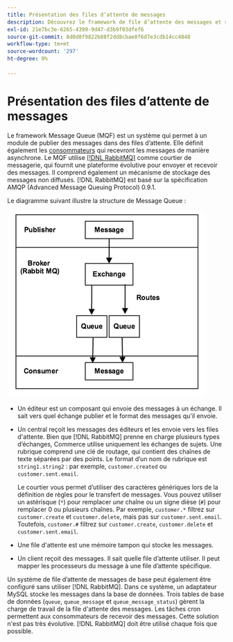 ```yaml
---
title: Présentation des files d’attente de messages
description: Découvrez le framework de file d’attente des messages et son fonctionnement avec l’application Adobe Commerce.
exl-id: 21e7bc3e-6265-4399-9d47-d3b9f03dfef6
source-git-commit: 8d0d8f9822b88f2dd8cbae8f6d7e3cdb14cc4848
workflow-type: tm+mt
source-wordcount: '297'
ht-degree: 0%

---
```


# Présentation des files d’attente de messages

Le framework Message Queue (MQF) est un système qui permet à un module de publier des messages dans des files d’attente. Elle définit également les [consommateurs](consumers.md) qui recevront les messages de manière asynchrone. Le MQF utilise [[!DNL RabbitMQ]](https://www.rabbitmq.com) comme courtier de messagerie, qui fournit une plateforme évolutive pour envoyer et recevoir des messages. Il comprend également un mécanisme de stockage des messages non diffusés. [!DNL RabbitMQ] est basé sur la spécification AMQP (Advanced Message Queuing Protocol) 0.9.1.

Le diagramme suivant illustre la structure de Message Queue :

![Structure de la file d’attente des messages](../../assets/configuration/mq-framework.png)

- Un éditeur est un composant qui envoie des messages à un échange. Il sait vers quel échange publier et le format des messages qu&#39;il envoie.

- Un central reçoit les messages des éditeurs et les envoie vers les files d&#39;attente. Bien que [!DNL RabbitMQ] prenne en charge plusieurs types d’échanges, Commerce utilise uniquement les échanges de sujets. Une rubrique comprend une clé de routage, qui contient des chaînes de texte séparées par des points. Le format d’un nom de rubrique est `string1.string2` : par exemple, `customer.created` ou `customer.sent.email`.

  Le courtier vous permet d’utiliser des caractères génériques lors de la définition de règles pour le transfert de messages. Vous pouvez utiliser un astérisque (`*`) pour remplacer _une_ chaîne ou un signe dièse (`#`) pour remplacer 0 ou plusieurs chaînes. Par exemple, `customer.*` filtrez sur `customer.create` et `customer.delete`, mais pas sur `customer.sent.email`. Toutefois, `customer.#` filtrez sur `customer.create`, `customer.delete` et `customer.sent.email`.

- Une file d&#39;attente est une mémoire tampon qui stocke les messages.

- Un client reçoit des messages. Il sait quelle file d’attente utiliser. Il peut mapper les processeurs du message à une file d’attente spécifique.

Un système de file d’attente de messages de base peut également être configuré sans utiliser [!DNL RabbitMQ]. Dans ce système, un adaptateur MySQL stocke les messages dans la base de données. Trois tables de base de données (`queue`, `queue_message` et `queue_message_status`) gèrent la charge de travail de la file d&#39;attente des messages. Les tâches cron permettent aux consommateurs de recevoir des messages. Cette solution n&#39;est pas très évolutive. [!DNL RabbitMQ] doit être utilisé chaque fois que possible.
